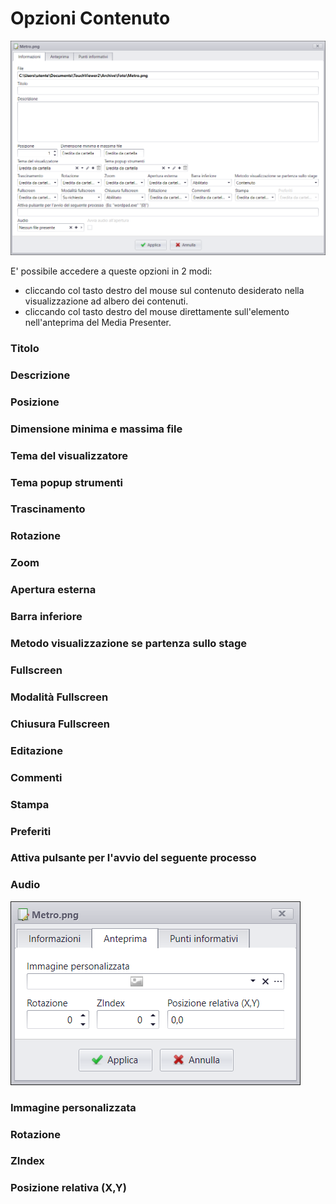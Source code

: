 # Opzioni Contenuto
![](/img/content_option_1.png)

E' possibile accedere a queste opzioni in 2 modi:

* cliccando col tasto destro del mouse sul contenuto desiderato nella visualizzazione ad albero dei contenuti.
* cliccando col tasto destro del mouse direttamente sull'elemento nell'anteprima del Media Presenter.

### Titolo

### Descrizione

### Posizione

### Dimensione minima e massima file

### Tema del visualizzatore

### Tema popup strumenti

### Trascinamento

### Rotazione

### Zoom

### Apertura esterna

### Barra inferiore

### Metodo visualizzazione se partenza sullo stage

### Fullscreen

### Modalità Fullscreen

### Chiusura Fullscreen

### Editazione

### Commenti

### Stampa

### Preferiti

### Attiva pulsante per l'avvio del seguente processo

### Audio

![](/img/content_option_2.png)

### Immagine personalizzata

### Rotazione

### ZIndex

### Posizione relativa (X,Y)
